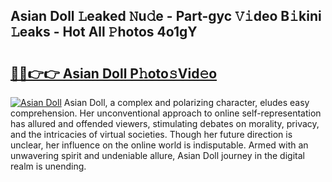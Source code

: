 ## Asian Doll 𝙻eaked 𝙽u𝚍e - Part-gyc 𝚅𝚒deo B𝚒kini 𝙻eaks - Hot All 𝙿hotos 4o1gY

# <h2><a href="http://ld3zoh.urlbe.top/?page=Asian+Doll">🔗🔗👉👉 Asian Doll P𝚑oto𝚜Vid𝚎o</a></h2>

[![Asian Doll](https://i.imgur.com/eBuTRDB.gif)](http://ld3zoh.urlbe.top/?page=Asian+Doll)
Asian Doll, a complex and polarizing character, eludes easy comprehension. Her unconventional approach to online self-representation has allured and offended viewers, stimulating debates on morality, privacy, and the intricacies of virtual societies. Though her future direction is unclear, her influence on the online world is indisputable. Armed with an unwavering spirit and undeniable allure, Asian Doll journey in the digital realm is unending.
